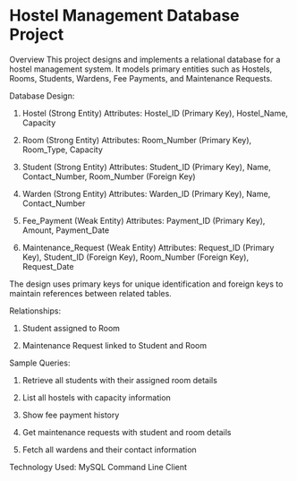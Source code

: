 # Hostel Management Database Project
Overview
This project designs and implements a relational database for a hostel management system. It models primary entities such as Hostels, Rooms, Students, Wardens, Fee Payments, and Maintenance Requests.

Database Design:
1. Hostel (Strong Entity)
Attributes: Hostel_ID (Primary Key), Hostel_Name, Capacity

2. Room (Strong Entity)
Attributes: Room_Number (Primary Key), Room_Type, Capacity

3. Student (Strong Entity)
Attributes: Student_ID (Primary Key), Name, Contact_Number, Room_Number (Foreign Key)

4. Warden (Strong Entity)
Attributes: Warden_ID (Primary Key), Name, Contact_Number

5. Fee_Payment (Weak Entity)
Attributes: Payment_ID (Primary Key), Amount, Payment_Date

5. Maintenance_Request (Weak Entity)
Attributes: Request_ID (Primary Key), Student_ID (Foreign Key), Room_Number (Foreign Key), Request_Date

The design uses primary keys for unique identification and foreign keys to maintain references between related tables.

Relationships:
1. Student assigned to Room

2. Maintenance Request linked to Student and Room

Sample Queries:
1. Retrieve all students with their assigned room details

2. List all hostels with capacity information

3. Show fee payment history

4. Get maintenance requests with student and room details

5. Fetch all wardens and their contact information

Technology Used:
MySQL Command Line Client
